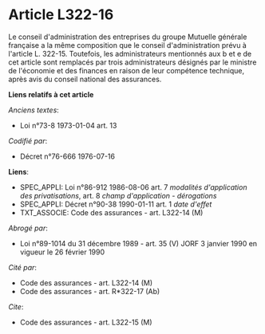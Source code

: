 # Article L322-16

Le conseil d'administration des entreprises du groupe Mutuelle générale française a la même composition que le conseil
d'administration prévu à l'article L. 322-15. Toutefois, les administrateurs mentionnés aux b et e de cet article sont
remplacés par trois administrateurs désignés par le ministre de l'économie et des finances en raison de leur compétence
technique, après avis du conseil national des assurances.

**Liens relatifs à cet article**

_Anciens textes_:

  - Loi n°73-8 1973-01-04 art. 13

_Codifié par_:

  - Décret n°76-666 1976-07-16

**Liens**:

  - SPEC_APPLI: Loi n°86-912 1986-08-06 art. 7 *modalités d'application des privatisations*, art. 8 *champ d'application - dérogations*
  - SPEC_APPLI: Décret n°90-38 1990-01-11 art. 1 *date d'effet*
  - TXT_ASSOCIE: Code des assurances - art. L322-14 (M)

_Abrogé par_:

  - Loi n°89-1014 du 31 décembre 1989 - art. 35 (V) JORF 3 janvier 1990 en vigueur le 26 février 1990

_Cité par_:

  - Code des assurances - art. L322-14 (M)
  - Code des assurances - art. R*322-17 (Ab)

_Cite_:

  - Code des assurances - art. L322-15 (M)
